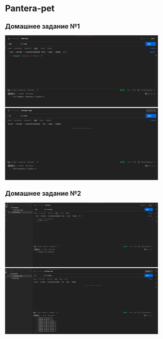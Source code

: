 # Pantera-pet


## Домашнее задание №1
![ДЗ - 1](assets/Screenshot_1.png)
![ДЗ - 1](assets/Screenshot_2.png)

## Домашнее задание №2
![ДЗ - 2](assets/hw2.png)
![ДЗ - 2](assets/hw2.2.png)

